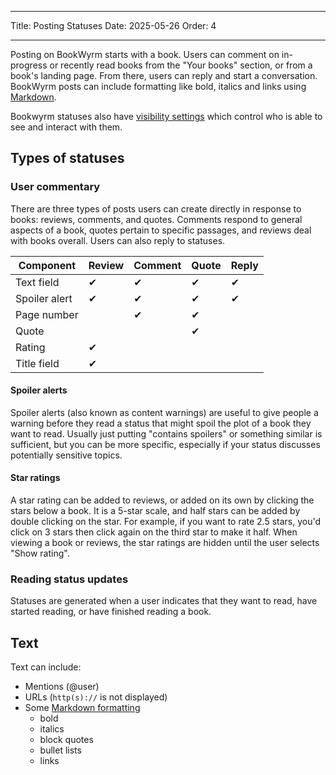 - - -
Title: Posting Statuses Date: 2025-05-26 Order: 4
- - -

Posting on BookWyrm starts with a book. Users can comment on in-progress or recently read books from the "Your books" section, or from a book's landing page. From there, users can reply and start a conversation. BookWyrm posts can include formatting like bold, italics and links using [Markdown](https://www.markdownguide.org/cheat-sheet/).

Bookwyrm statuses also have [visibility settings](/privacy-controls.html) which control who is able to see and interact with them.

## Types of statuses

### User commentary

There are three types of posts users can create directly in response to books: reviews, comments, and quotes. Comments respond to general aspects of a book, quotes pertain to specific passages, and reviews deal with books overall. Users can also reply to statuses.

| Component     | Review | Comment | Quote | Reply |
| ------------- | ------ | ------- | ----- | ----- |
| Text field    | ✔      | ✔       | ✔     | ✔     |
| Spoiler alert | ✔      | ✔       | ✔     | ✔     |
| Page number   |        | ✔       | ✔     |       |
| Quote         |        |         | ✔     |       |
| Rating        | ✔      |         |       |       |
| Title field   | ✔      |         |       |       |

#### Spoiler alerts

Spoiler alerts (also known as content warnings) are useful to give people a warning before they read a status that might spoil the plot of a book they want to read. Usually just putting "contains spoilers" or something similar is sufficient, but you can be more specific, especially if your status discusses potentially sensitive topics.

#### Star ratings

A star rating can be added to reviews, or added on its own by clicking the stars below a book. It is a 5-star scale, and half stars can be added by double clicking on the star. For example, if you want to rate 2.5 stars, you'd click on 3 stars then click again on the third star to make it half. When viewing a book or reviews, the star ratings are hidden until the user selects "Show rating".

### Reading status updates

Statuses are generated when a user indicates that they want to read, have started reading, or have finished reading a book.

## Text
Text can include:

- Mentions (@user)
- URLs (`http(s)://` is not displayed)
- Some [Markdown formatting](https://www.markdownguide.org/cheat-sheet/)
    - bold
    - italics
    - block quotes
    - bullet lists
    - links

